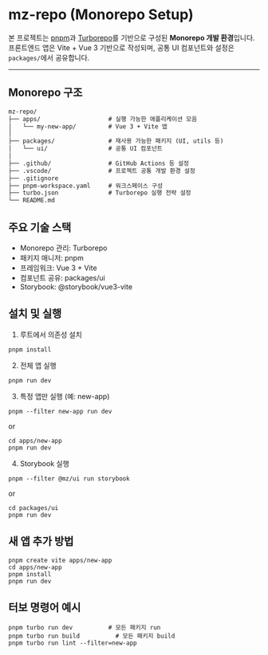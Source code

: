 # mz-repo (Monorepo Setup)

본 프로젝트는 [pnpm](https://pnpm.io/)과 [Turborepo](https://turbo.build/)를 기반으로 구성된 **Monorepo 개발 환경**입니다.  
프론트엔드 앱은 Vite + Vue 3 기반으로 작성되며, 공통 UI 컴포넌트와 설정은 `packages/`에서 공유합니다.

---

## Monorepo 구조

```txt
mz-repo/
├── apps/                   # 실행 가능한 애플리케이션 모음
│   └── my-new-app/         # Vue 3 + Vite 앱
│
├── packages/               # 재사용 가능한 패키지 (UI, utils 등)
│   └── ui/                 # 공통 UI 컴포넌트
│
├── .github/                # GitHub Actions 등 설정
├── .vscode/                # 프로젝트 공통 개발 환경 설정
├── .gitignore
├── pnpm-workspace.yaml     # 워크스페이스 구성
├── turbo.json              # Turborepo 실행 전략 설정
└── README.md
```

## 주요 기술 스택
- Monorepo 관리: Turborepo
- 패키지 매니저: pnpm
- 프레임워크: Vue 3 + Vite
- 컴포넌트 공유: packages/ui
- Storybook: @storybook/vue3-vite

## 설치 및 실행

1. 루트에서 의존성 설치
```
pnpm install
```

2. 전체 앱 실행

```
pnpm run dev
```

3. 특정 앱만 실행 (예: new-app)
```
pnpm --filter new-app run dev
```
or
```
cd apps/new-app
pnpm run dev
```

4. Storybook 실행
```
pnpm --filter @mz/ui run storybook
```
or
```
cd packages/ui
pnpm run dev
```

## 새 앱 추가 방법
```
pnpm create vite apps/new-app
cd apps/new-app
pnpm install
pnpm run dev
```

## 터보 명령어 예시

```
pnpm turbo run dev          # 모든 패키지 run
pnpm turbo run build          # 모든 패키지 build
pnpm turbo run lint --filter=new-app

```